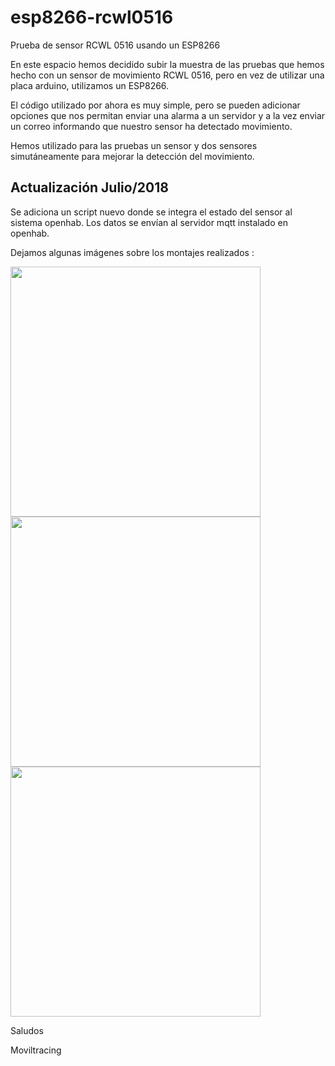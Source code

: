 # esp8266-rcwl0516
Prueba de sensor RCWL 0516 usando un ESP8266

En este espacio hemos decidido subir la muestra de las pruebas que hemos hecho con un sensor de movimiento RCWL 0516, pero en vez de utilizar una placa arduino, utilizamos un ESP8266.

El código utilizado por ahora es muy simple, pero se pueden adicionar opciones que nos permitan enviar una alarma a un servidor y a la vez enviar un correo informando que nuestro sensor ha detectado movimiento.

Hemos utilizado para las pruebas un sensor y dos sensores simutáneamente para mejorar la detección del movimiento.

## Actualización Julio/2018

Se adiciona un script nuevo donde se integra el estado del sensor al sistema openhab. Los datos se envían al servidor mqtt instalado en openhab.

Dejamos algunas imágenes sobre los montajes realizados :

<image src="http://moviltracing.com/iot/images/20180608_190347.jpg" width="400px" />

<image src="http://moviltracing.com/iot/images/20180608_145817.jpg" width="400px" />

<image src="http://moviltracing.com/iot/images/20180608_190336.jpg" width="400px" />

Saludos

Moviltracing
